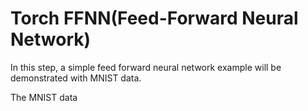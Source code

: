 Torch FFNN(Feed-Forward Neural Network)
================================================================================

In this step, a simple feed forward neural network example will be demonstrated with MNIST data.

The MNIST data 
